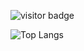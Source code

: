 ![visitor badge](https://visitor-badge.glitch.me/badge?page_id=jwenjian.visitor-badge&left_color=red&right_color=green&left_text=Hello%20Visitors)








![Top Langs](https://komarev.com/ghpvc/?AleksandrPav=your-github-AleksandrPav)







